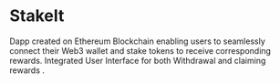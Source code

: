 # StakeIt
Dapp created on Ethereum Blockchain enabling users to seamlessly connect their Web3 wallet and stake tokens to receive corresponding rewards. Integrated User Interface for both Withdrawal and claiming rewards . 
